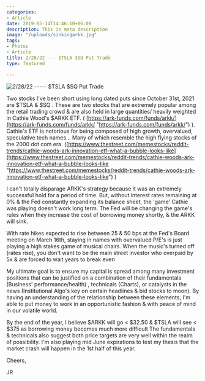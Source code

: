 ```yaml
---
categories:
- Article
date: 2019-05-14T14:46:10+06:00
description: This is meta description
image: "/uploads/sinkingarkk.jpg"
tags:
- Photos
- Article
title: 2/28/22 --- $TSLA $SQ Put Trade
type: featured

---
```

![](https://www.google.com/imgres?imgurl=https%3A%2F%2Fi.pinimg.com%2F600x315%2Fa2%2Fd9%2Fb0%2Fa2d9b0592b2db602d170f1dbf5185e25.jpg&imgrefurl=https%3A%2F%2Fwww.pinterest.com%2Fpin%2F549509592008982369%2F&tbnid=7E2U5ZMI02A5wM&vet=12ahUKEwjSlqzGjaP2AhWQLt8KHcWoAnUQMygCegUIARCwAQ..i&docid=W_HaTI30fLVx_M&w=400&h=286&q=picture%20of%20sinking%20ark&client=safari&ved=2ahUKEwjSlqzGjaP2AhWQLt8KHcWoAnUQMygCegUIARCwAQ "2/28/22 ----- $TSLA $SQ Put Trade")

Two stocks I've been short using long dated puts since October 31st, 2021 are $TSLA & $SQ . These are two stocks that are extremely popular among the retail trading crowd & are also held in large quantities/ heavily weighted in Cathie Wood's $ARKK ETF. ( [https://ark-funds.com/funds/arkk/](https://ark-funds.com/funds/arkk/ "https://ark-funds.com/funds/arkk/") ). Cathie's ETF is notorious for being composed of high growth, overvalued, speculative tech names... Many of which resemble the high flying stocks of the 2000 dot com era. ([https://www.thestreet.com/memestocks/reddit-trends/cathie-woods-ark-innovation-etf-what-a-bubble-looks-like](https://www.thestreet.com/memestocks/reddit-trends/cathie-woods-ark-innovation-etf-what-a-bubble-looks-like "https://www.thestreet.com/memestocks/reddit-trends/cathie-woods-ark-innovation-etf-what-a-bubble-looks-like") )

I can't  totally disparage ARKK's strategy because it was an extremely successful hold for a period of time. But, without interest rates remaining at 0% & the Fed constantly expanding its balance sheet, the 'game' Cathie was playing doesn't work long term. The Fed will be changing the game's rules when they increase the cost of borrowing money shortly, & the ARKK will sink.

With rate hikes expected to rise between 25 & 50 bps at the  Fed's Board meeting on March 16th, staying in names with overvalued P/E's is just playing a high stakes game of musical chairs. When the music's turned off (rates rise), you don't want to be the main street investor who overpaid by 5x & are forced to wait years to break even

My ultimate goal is to ensure my capital is spread among many  investment positions that can be justified on a combination of their fundamentals (Business' performance/health) , technicals (Charts), or catalysts in the news (Institutional Algo's key on certain headlines & bid stocks to moon). By having an understanding of the relationship between these elements, I'm able to put money to work in an opportunistic fashion & with peace of mind in our volatile world.

By the end of the year, I believe $ARKK will go < $32.50 & $TSLA will see < $375 as borrowing money becomes much more difficult The fundamentals & technicals also suggest both price targets are very well within the realm of possibility. I'm also playing mid June expirations to test my thesis that the market crash will happen in the 1st half of this year.

Cheers,

JR